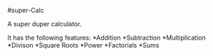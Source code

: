 #super-Calc

A super duper calculator.

It has the following features:
*Addition
*Subtraction
*Multiplication
*Divison
*Square Roots
*Power
*Factorials
*Sums
